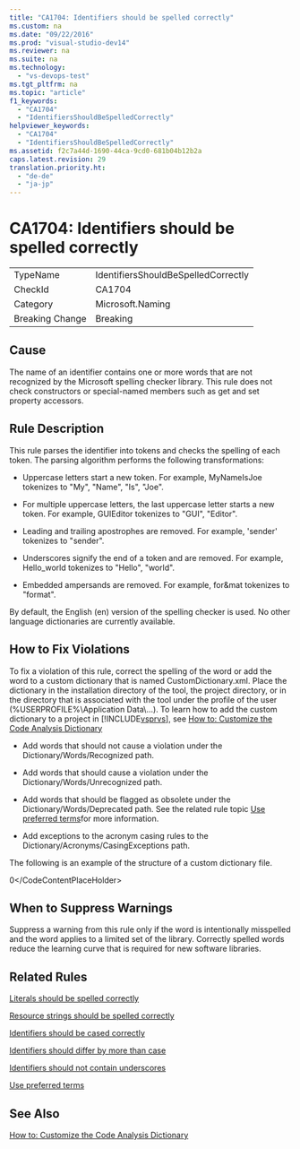 ```yaml
---
title: "CA1704: Identifiers should be spelled correctly"
ms.custom: na
ms.date: "09/22/2016"
ms.prod: "visual-studio-dev14"
ms.reviewer: na
ms.suite: na
ms.technology: 
  - "vs-devops-test"
ms.tgt_pltfrm: na
ms.topic: "article"
f1_keywords: 
  - "CA1704"
  - "IdentifiersShouldBeSpelledCorrectly"
helpviewer_keywords: 
  - "CA1704"
  - "IdentifiersShouldBeSpelledCorrectly"
ms.assetid: f2c7a44d-1690-44ca-9cd0-681b04b12b2a
caps.latest.revision: 29
translation.priority.ht: 
  - "de-de"
  - "ja-jp"
---
```

# CA1704: Identifiers should be spelled correctly
|||  
|-|-|  
|TypeName|IdentifiersShouldBeSpelledCorrectly|  
|CheckId|CA1704|  
|Category|Microsoft.Naming|  
|Breaking Change|Breaking|  
  
## Cause  
 The name of an identifier contains one or more words that are not recognized by the Microsoft spelling checker library. This rule does not check constructors or special-named members such as get and set property accessors.  
  
## Rule Description  
 This rule parses the identifier into tokens and checks the spelling of each token. The parsing algorithm performs the following transformations:  
  
-   Uppercase letters start a new token. For example, MyNameIsJoe tokenizes to "My", "Name", "Is", "Joe".  
  
-   For multiple uppercase letters, the last uppercase letter starts a new token. For example, GUIEditor tokenizes to "GUI", "Editor".  
  
-   Leading and trailing apostrophes are removed. For example, 'sender' tokenizes to "sender".  
  
-   Underscores signify the end of a token and are removed. For example, Hello_world tokenizes to "Hello", "world".  
  
-   Embedded ampersands are removed. For example, for&mat tokenizes to "format".  
  
 By default, the English (en) version of the spelling checker is used. No other language dictionaries are currently available.  
  
## How to Fix Violations  
 To fix a violation of this rule, correct the spelling of the word or add the word to a custom dictionary that is named CustomDictionary.xml. Place the dictionary in the installation directory of the tool, the project directory, or in the directory that is associated with the tool under the profile of the user (%USERPROFILE%\Application Data\\...). To learn how to add the custom dictionary to a project in [!INCLUDE[vsprvs](../vs140/includes/vsprvs_md.md)], see [How to: Customize the Code Analysis Dictionary](../vs140/how-to--customize-the-code-analysis-dictionary.md)  
  
-   Add words that should not cause a violation under the Dictionary/Words/Recognized path.  
  
-   Add words that should cause a violation under the Dictionary/Words/Unrecognized path.  
  
-   Add words that should be flagged as obsolete under the Dictionary/Words/Deprecated path. See the related rule topic [Use preferred terms](../vs140/ca1726--use-preferred-terms.md)for more information.  
  
-   Add exceptions to the acronym casing rules to the Dictionary/Acronyms/CasingExceptions path.  
  
 The following is an example of the structure of a custom dictionary file.  
  
<CodeContentPlaceHolder>0\</CodeContentPlaceHolder>  
## When to Suppress Warnings  
 Suppress a warning from this rule only if the word is intentionally misspelled and the word applies to a limited set of the library. Correctly spelled words reduce the learning curve that is required for new software libraries.  
  
## Related Rules  
 [Literals should be spelled correctly](../vs140/ca2204--literals-should-be-spelled-correctly.md)  
  
 [Resource strings should be spelled correctly](../vs140/ca1703--resource-strings-should-be-spelled-correctly.md)  
  
 [Identifiers should be cased correctly](../vs140/ca1709--identifiers-should-be-cased-correctly.md)  
  
 [Identifiers should differ by more than case](../vs140/ca1708--identifiers-should-differ-by-more-than-case.md)  
  
 [Identifiers should not contain underscores](../vs140/ca1707--identifiers-should-not-contain-underscores.md)  
  
 [Use preferred terms](../vs140/ca1726--use-preferred-terms.md)  
  
## See Also  
 [How to: Customize the Code Analysis Dictionary](../vs140/how-to--customize-the-code-analysis-dictionary.md)
